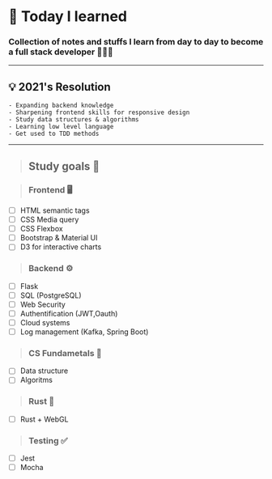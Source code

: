 # 💫 Today I learned

### Collection of notes and stuffs I learn from day to day to become a full stack developer 👩🏻‍💻

----
## 💡 2021's Resolution 

```
- Expanding backend knowledge
- Sharpening frontend skills for responsive design
- Study data structures & algorithms
- Learning low level language
- Get used to TDD methods
```
----

> ## Study goals 📝

> ### Frontend 🖥

- [ ] HTML semantic tags
- [ ] CSS Media query
- [ ] CSS Flexbox
- [ ] Bootstrap & Material UI
- [ ] D3 for interactive charts

> ### Backend ⚙️

- [ ] Flask
- [ ] SQL (PostgreSQL)
- [ ] Web Security
- [ ] Authentification (JWT,Oauth)
- [ ] Cloud systems
- [ ] Log management (Kafka, Spring Boot)

> ### CS Fundametals 🤖

- [ ] Data structure
- [ ] Algoritms

> ### Rust 🦀

- [ ] Rust + WebGL

> ### Testing ✅

- [ ] Jest
- [ ] Mocha
